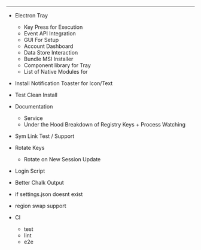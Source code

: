 
----------

- Electron Tray
    - Key Press for Execution
    - Event API Integration
    - GUI For Setup
    - Account Dashboard
    - Data Store Interaction
    - Bundle MSI Installer
    - Component library for Tray
    - List of Native Modules for

- Install Notification Toaster for Icon/Text
- Test Clean Install


- Documentation
    - Service
    - Under the Hood Breakdown of Registry Keys + Process Watching

- Sym Link Test / Support

- Rotate Keys
    - Rotate on New Session Update

-  Login Script
-  Better Chalk Output
-  if settings.json doesnt exist
 - region swap support


 - CI
    - test
    - lint
    - e2e